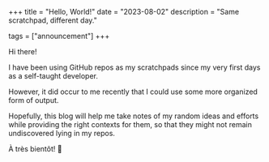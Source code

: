 +++
title = "Hello, World!"
date = "2023-08-02"
description = "Same scratchpad, different day."

tags = ["announcement"]
+++

Hi there!

I have been using GitHub repos as my scratchpads since my very first days as a self-taught developer.

However, it did occur to me recently that I could use some more organized form of output.

Hopefully, this blog will help me take notes of my random ideas and efforts
while providing the right contexts for them,
so that they might not remain undiscovered lying in my repos.

À très bientôt! 👋
